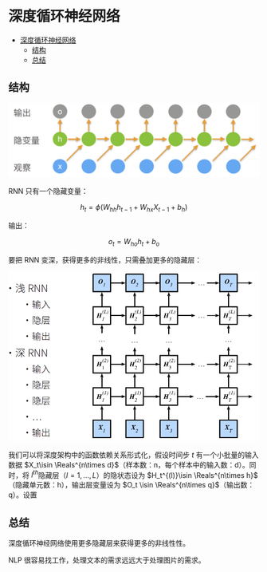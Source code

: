 # 深度循环神经网络

- [深度循环神经网络](#深度循环神经网络)
  - [结构](#结构)
  - [总结](#总结)

## 结构

![](images/2022-01-10-15-32-20.png)

RNN 只有一个隐藏变量：

$$h_t=\phi(W_{hh}h_{t-1}+W_{hx}X_{t-1}+b_h)$$

输出：

$$o_t=W_{ho}h_t+b_o$$

要把 RNN 变深，获得更多的非线性，只需叠加更多的隐藏层：

![](images/2022-01-10-15-55-39.png)

我们可以将深度架构中的函数依赖关系形式化，假设时间步 $t$ 有一个小批量的输入数据 $X_t\isin \Reals^{n\times d}$（样本数：n，每个样本中的输入数：d）。同时，将 $l^{th}$隐藏层（$l=1,...,L$）的隐状态设为 $H_t^{(l)}\isin \Reals^{n\times h}$ （隐藏单元数：h），输出层变量设为 $O_t \isin \Reals^{n\times q}$（输出数：q）。设置

## 总结

深度循环神经网络使用更多隐藏层来获得更多的非线性性。

NLP 很容易找工作，处理文本的需求远远大于处理图片的需求。
